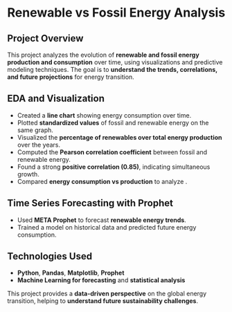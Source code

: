 # Renewable vs Fossil Energy Analysis

## Project Overview
This project analyzes the evolution of **renewable and fossil energy production and consumption** over time, using visualizations and predictive modeling techniques. The goal is to **understand the trends, correlations, and future projections** for energy transition.

## **EDA and Visualization**
- Created a **line chart** showing energy consumption over time.
- Plotted **standardized values** of fossil and renewable energy on the same graph.
- Visualized the **percentage of renewables over total energy production** over the years.
- Computed the **Pearson correlation coefficient** between fossil and renewable energy.
- Found a strong **positive correlation (0.85)**, indicating simultaneous growth.
- Compared **energy consumption vs production** to analyze .
  
## **Time Series Forecasting with Prophet**
- Used **META Prophet** to forecast **renewable energy trends**.
- Trained a model on historical data and predicted future energy consumption.

## **Technologies Used**
- **Python**, **Pandas**, **Matplotlib**, **Prophet**
- **Machine Learning for forecasting** and **statistical analysis**

This project provides a **data-driven perspective** on the global energy transition, helping to **understand future sustainability challenges**.
